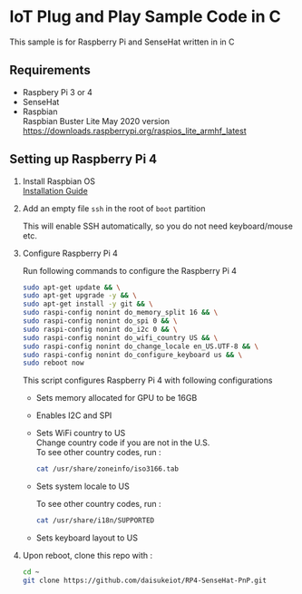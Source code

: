 # IoT Plug and Play Sample Code in C

This sample is for Raspberry Pi and SenseHat written in in C

## Requirements

- Raspbery Pi 3 or 4
- SenseHat
- Raspbian  
    Raspbian Buster Lite May 2020 version
    <https://downloads.raspberrypi.org/raspios_lite_armhf_latest>

## Setting up Raspberry Pi 4

1. Install Raspbian OS  
    [Installation Guide](https://www.raspberrypi.org/documentation/installation/installing-images/README.md)

1. Add an empty file `ssh` in the root of `boot` partition  

    This will enable SSH automatically, so you do not need keyboard/mouse etc.

1. Configure Raspberry Pi 4  

    Run following commands to configure the Raspberry Pi 4

    ```bash
    sudo apt-get update && \
    sudo apt-get upgrade -y && \
    sudo apt-get install -y git && \
    sudo raspi-config nonint do_memory_split 16 && \
    sudo raspi-config nonint do_spi 0 && \
    sudo raspi-config nonint do_i2c 0 && \
    sudo raspi-config nonint do_wifi_country US && \
    sudo raspi-config nonint do_change_locale en_US.UTF-8 && \
    sudo raspi-config nonint do_configure_keyboard us && \
    sudo reboot now
    ```

    This script configures Raspberry Pi 4 with following configurations

    - Sets memory allocated for GPU to be 16GB
    - Enables I2C and SPI
    - Sets WiFi country to US  
        Change country code if you are not in the U.S.  
        To see other country codes, run :

        ```bash
        cat /usr/share/zoneinfo/iso3166.tab
        ```

    - Sets system locale to US

        To see other country codes, run :

        ```bash
        cat /usr/share/i18n/SUPPORTED
        ```

    - Sets keyboard layout to US

1. Upon reboot, clone this repo with :

    ```bash
    cd ~
    git clone https://github.com/daisukeiot/RP4-SenseHat-PnP.git
    ```
